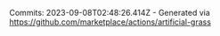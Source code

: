 Commits: 2023-09-08T02:48:26.414Z - Generated via https://github.com/marketplace/actions/artificial-grass
<br>
